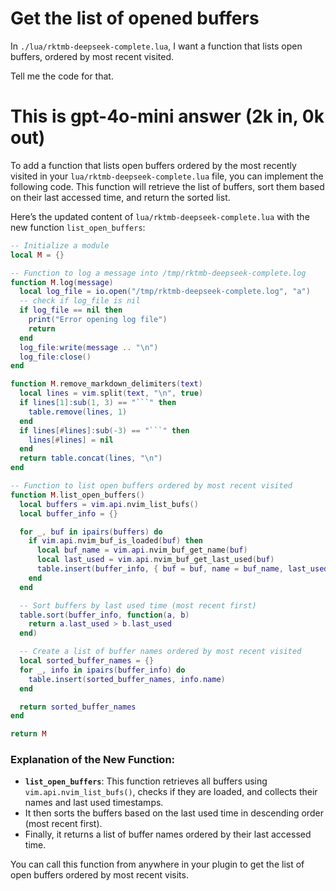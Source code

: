 # Get the list of opened buffers

In `./lua/rktmb-deepseek-complete.lua`, I want a function that lists open buffers, ordered by most recent visited.

Tell me the code for that.





# This is gpt-4o-mini answer (2k in, 0k out)

To add a function that lists open buffers ordered by the most recently visited in your `lua/rktmb-deepseek-complete.lua` file, you can implement the following code. This function will retrieve the list of buffers, sort them based on their last accessed time, and return the sorted list.

Here’s the updated content of `lua/rktmb-deepseek-complete.lua` with the new function `list_open_buffers`:

```lua
-- Initialize a module
local M = {}

-- Function to log a message into /tmp/rktmb-deepseek-complete.log
function M.log(message)
  local log_file = io.open("/tmp/rktmb-deepseek-complete.log", "a")
  -- check if log_file is nil
  if log_file == nil then
    print("Error opening log file")
    return
  end
  log_file:write(message .. "\n")
  log_file:close()
end

function M.remove_markdown_delimiters(text)
  local lines = vim.split(text, "\n", true)
  if lines[1]:sub(1, 3) == "```" then
    table.remove(lines, 1)
  end
  if lines[#lines]:sub(-3) == "```" then
    lines[#lines] = nil
  end
  return table.concat(lines, "\n")
end

-- Function to list open buffers ordered by most recent visited
function M.list_open_buffers()
  local buffers = vim.api.nvim_list_bufs()
  local buffer_info = {}

  for _, buf in ipairs(buffers) do
    if vim.api.nvim_buf_is_loaded(buf) then
      local buf_name = vim.api.nvim_buf_get_name(buf)
      local last_used = vim.api.nvim_buf_get_last_used(buf)
      table.insert(buffer_info, { buf = buf, name = buf_name, last_used = last_used })
    end
  end

  -- Sort buffers by last used time (most recent first)
  table.sort(buffer_info, function(a, b)
    return a.last_used > b.last_used
  end)

  -- Create a list of buffer names ordered by most recent visited
  local sorted_buffer_names = {}
  for _, info in ipairs(buffer_info) do
    table.insert(sorted_buffer_names, info.name)
  end

  return sorted_buffer_names
end

return M
```

### Explanation of the New Function:
- **`list_open_buffers`**: This function retrieves all buffers using `vim.api.nvim_list_bufs()`, checks if they are loaded, and collects their names and last used timestamps.
- It then sorts the buffers based on the last used time in descending order (most recent first).
- Finally, it returns a list of buffer names ordered by their last accessed time.

You can call this function from anywhere in your plugin to get the list of open buffers ordered by most recent visits.

